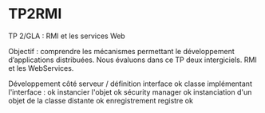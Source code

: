TP2RMI
======

TP 2/GLA : RMI et les services Web

Objectif : 
comprendre les mécanismes permettant le développement d’applications distribuées. 
Nous évaluons dans ce TP deux intergiciels. RMI et les WebServices. 

Développement côté serveur / définition interface ok
classe implémentant l'interface : ok
instancier l'objet ok
sécurity manager ok
instanciation d'un objet de la classe distante ok
enregistrement registre ok


